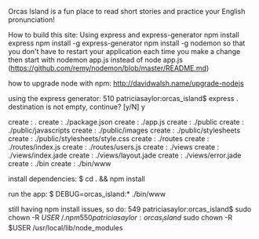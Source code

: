 Orcas Island is a fun place to read short stories and practice your English pronunciation!


How to build this site:
Using express and express-generator
npm install express
npm install -g express-generator
npm install -g nodemon so that you don't have to restart your application each time you make a change
then start with nodemon app.js instead of node app.js (https://github.com/remy/nodemon/blob/master/README.md)

how to upgrade node with npm: http://davidwalsh.name/upgrade-nodejs

using the express generator:
510 patriciasaylor:orcas_island$ express .
destination is not empty, continue? [y/N] y

   create : .
   create : ./package.json
   create : ./app.js
   create : ./public
   create : ./public/javascripts
   create : ./public/images
   create : ./public/stylesheets
   create : ./public/stylesheets/style.css
   create : ./routes
   create : ./routes/index.js
   create : ./routes/users.js
   create : ./views
   create : ./views/index.jade
   create : ./views/layout.jade
   create : ./views/error.jade
   create : ./bin
   create : ./bin/www

   install dependencies:
     $ cd . && npm install

   run the app:
     $ DEBUG=orcas_island:* ./bin/www


still having npm install issues, so do:
549 patriciasaylor:orcas_island$ sudo chown -R $USER ~/.npm
550 patriciasaylor:orcas_island$ sudo chown -R $USER /usr/local/lib/node_modules